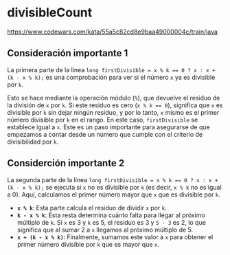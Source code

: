 # divisibleCount
https://www.codewars.com/kata/55a5c82cd8e9baa49000004c/train/java

## Consideración importante 1
La primera parte de la línea `long firstDivisible = x % k == 0 ? x : x + (k - x % k);` es una comprobación para ver si el número `x` ya es divisible por `k`. 

Esto se hace mediante la operación módulo (`%`), que devuelve el residuo de la división de `x` por `k`. Si este residuo es cero (`x % k == 0`), significa que `x` es divisible por `k` sin dejar ningún residuo, y por lo tanto, `x` mismo es el primer número divisible por `k` en el rango. En este caso, `firstDivisible` se establece igual a `x`. Este es un paso importante para asegurarse de que empezamos a contar desde un número que cumple con el criterio de divisibilidad por `k`.

## Considerción importante 2

La segunda parte de la línea `long firstDivisible = x % k == 0 ? x : x + (k - x % k);` se ejecuta si `x` no es divisible por `k` (es decir, `x % k` no es igual a 0). Aquí, calculamos el primer número mayor que `x` que es divisible por `k`. 

- **`x % k`**: Esta parte calcula el residuo de dividir `x` por `k`.
- **`k - x % k`**: Esta resta determina cuánto falta para llegar al próximo múltiplo de `k`. Si `x` es 3 y `k` es 5, el residuo es 3 y `5 - 3` es 2, lo que significa que al sumar 2 a `x` llegamos al próximo múltiplo de 5.
- **`x + (k - x % k)`**: Finalmente, sumamos este valor a `x` para obtener el primer número divisible por `k` que es mayor que `x`.
